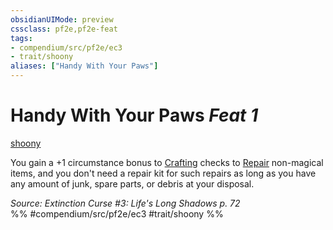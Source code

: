 ```yaml
---
obsidianUIMode: preview
cssclass: pf2e,pf2e-feat
tags:
- compendium/src/pf2e/ec3
- trait/shoony
aliases: ["Handy With Your Paws"]
---
```

# Handy With Your Paws  *Feat 1*  
[shoony](rules/traits/shoony-ec3.md "Shoony Ancestry & Heritage Trait")  


You gain a +1 circumstance bonus to [Crafting](compendium/skills.md#Crafting) checks to [Repair](rules/actions/repair.md) non-magical items, and you don't need a repair kit for such repairs as long as you have any amount of junk, spare parts, or debris at your disposal.

*Source: Extinction Curse #3: Life's Long Shadows p. 72*  
%% #compendium/src/pf2e/ec3 #trait/shoony %%